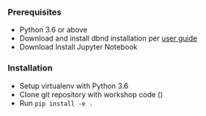 ### Prerequisites
* Python 3.6 or above
* Download and install dbnd installation per [user guide](https://github.com/databand-ai/dbnd) 
* Download Install Jupyter Notebook 


### Installation
* Setup virtualenv with Python 3.6 
* Clone git repository with workshop code ()
* Run `pip install -e .`


 